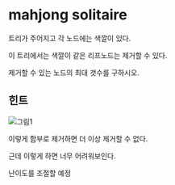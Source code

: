 # mahjong solitaire

트리가 주어지고 각 노드에는 색깔이 있다.

이 트리에서는 색깔이 같은 리프노드는 제거할 수 있다.

제거할 수 있는 노드의 최대 갯수를 구하시오.

## 힌트

![그림1](https://github.com/iknoom/uospc2020/blob/master/problems/iknoom/_images/mahjong_solitaire_img.png)

이렇게 함부로 제거하면 더 이상 제거할 수 없다.

근데 이렇게 하면 너무 어려워보인다.

난이도를 조절할 예정

